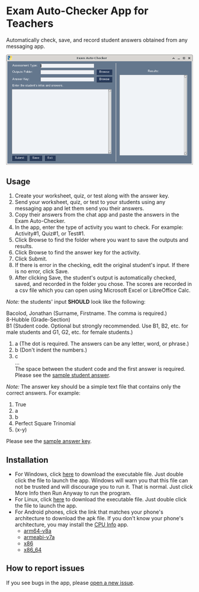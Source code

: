 # Exam Auto-Checker App for Teachers
Automatically check, save, and record student answers obtained from any messaging app.

![](https://github.com/cityofsmiles/ExamAutoChecker/blob/assets/autochecker.png)

## Usage
1. Create your worksheet, quiz, or test along with the answer key.
2. Send your worksheet, quiz, or test to your students using any messaging app and let them send you their answers. 
3. Copy their answers from the chat app and paste the answers in the Exam Auto-Checker.
4. In the app, enter the type of activity you want to check. For example: Activity#1, Quiz#1, or Test#1.
5. Click Browse to find the folder where you want to save the outputs and results.
6. Click Browse to find the answer key for the activity. 
7. Click Submit.
8. If there is error in the checking, edit the original student's input. If there is no error, click Save.
9. After clicking Save, the student's output is automatically checked, saved, and recorded in the folder you chose. The scores are recorded in a csv file which you can open using Microsoft Excel or LibreOffice Calc.

_Note:_ the students' input **SHOULD** look like the following:

Bacolod, Jonathan  (Surname, Firstname. The comma is required.)    
8-Hubble           (Grade-Section)  
B1                 (Student code. Optional but strongly recommended. Use B1, B2, etc. for male students and G1, G2, etc. for female students.) 
                         
1. a               (The dot is required. The answers can be any letter, word, or phrase.)  
2. b   (Don't indent the numbers.) 
3. c  
...  
The space between the student code and the first answer is required. Please see the [sample student answer](https://github.com/cityofsmiles/ExamAutoChecker/blob/master/sample-student-answer.txt). 

_Note:_ The answer key should be a simple text file that contains only the correct answers. For example:

1. True
2. a
3. b
4. Perfect Square Trinomial
5. (x-y)

Please see the [sample  answer key](https://github.com/cityofsmiles/ExamAutoChecker/blob/master/sample-answer-key.txt). 

## Installation
* For Windows, click [here](https://github.com/cityofsmiles/ExamAutoChecker/raw/assets/ExamAutoChecker.exe) to download the executable file. Just double click the file to launch the app. Windows will warn you that this file can not be trusted and will discourage you to run it. That is normal. Just click More Info then Run Anyway to run the program.
* For Linux, click [here](https://github.com/cityofsmiles/ExamAutoChecker/raw/assets/ExamAutoChecker) to download the executable file. Just double click the file to launch the app.
* For Android phones, click the link that matches your phone's architecture to download the apk file. If you don't know your phone's architecture, you may install the [CPU Info](https://github.com/kamgurgul/cpu-info) app. 
	* [arm64-v8a](https://github.com/cityofsmiles/ExamAutoChecker/raw/assets/ExamAutoChecker-0.1-arm64-v8a-debug.apk)
	* [armeabi-v7a](https://github.com/cityofsmiles/ExamAutoChecker/blob/assets/ExamAutoChecker-0.1-armeabi-v7a-debug.apk)
	* [x86](https://github.com/cityofsmiles/ExamAutoChecker/blob/assets/ExamAutoChecker-0.1-x86-debug.apk)
	* [x86_64](https://github.com/cityofsmiles/ExamAutoChecker/blob/assets/ExamAutoChecker-0.1-x86_64-debug.apk)


## How to report issues
If you see bugs in the app, please [open a new issue](https://github.com/cityofsmiles/ExamAutoChecker/issues). 

